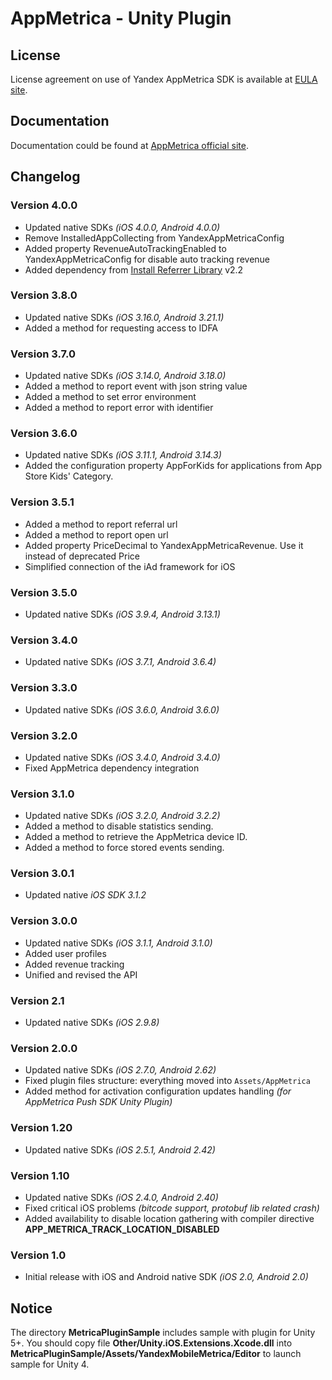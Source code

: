 # AppMetrica - Unity Plugin

## License
License agreement on use of Yandex AppMetrica SDK is available at [EULA site][LICENSE].

## Documentation
Documentation could be found at [AppMetrica official site][DOCUMENTATION].

## Changelog

### Version 4.0.0

* Updated native SDKs *(iOS 4.0.0, Android 4.0.0)*
* Remove InstalledAppCollecting from YandexAppMetricaConfig
* Added property RevenueAutoTrackingEnabled to YandexAppMetricaConfig for disable auto tracking revenue
* Added dependency from [Install Referrer Library](https://developer.android.com/google/play/installreferrer/library) v2.2

### Version 3.8.0

* Updated native SDKs *(iOS 3.16.0, Android 3.21.1)*
* Added a method for requesting access to IDFA

### Version 3.7.0

* Updated native SDKs *(iOS 3.14.0, Android 3.18.0)*
* Added a method to report event with json string value
* Added a method to set error environment
* Added a method to report error with identifier

### Version 3.6.0

* Updated native SDKs *(iOS 3.11.1, Android 3.14.3)*
* Added the configuration property AppForKids for applications from App Store Kids' Category.

### Version 3.5.1

* Added a method to report referral url
* Added a method to report open url
* Added property PriceDecimal to YandexAppMetricaRevenue. Use it instead of deprecated Price
* Simplified connection of the iAd framework for iOS

### Version 3.5.0

* Updated native SDKs *(iOS 3.9.4, Android 3.13.1)*

### Version 3.4.0

* Updated native SDKs *(iOS 3.7.1, Android 3.6.4)*

### Version 3.3.0

* Updated native SDKs *(iOS 3.6.0, Android 3.6.0)*

### Version 3.2.0

* Updated native SDKs *(iOS 3.4.0, Android 3.4.0)*
* Fixed AppMetrica dependency integration

### Version 3.1.0

* Updated native SDKs *(iOS 3.2.0, Android 3.2.2)*
* Added a method to disable statistics sending.
* Added a method to retrieve the AppMetrica device ID.
* Added a method to force stored events sending.

### Version 3.0.1

* Updated native *iOS SDK 3.1.2*

### Version 3.0.0

* Updated native SDKs *(iOS 3.1.1, Android 3.1.0)*
* Added user profiles
* Added revenue tracking
* Unified and revised the API

### Version 2.1

* Updated native SDKs *(iOS 2.9.8)*

### Version 2.0.0

* Updated native SDKs *(iOS 2.7.0, Android 2.62)*
* Fixed plugin files structure: everything moved into `Assets/AppMetrica`
* Added method for activation configuration updates handling *(for AppMetrica Push SDK Unity Plugin)*

### Version 1.20

* Updated native SDKs *(iOS 2.5.1, Android 2.42)*

### Version 1.10

* Updated native SDKs *(iOS 2.4.0, Android 2.40)*
* Fixed critical iOS problems *(bitcode support, protobuf lib related crash)*
* Added availability to disable location gathering with compiler directive **APP_METRICA_TRACK_LOCATION_DISABLED**

### Version 1.0

* Initial release with iOS and Android native SDK *(iOS 2.0, Android 2.0)*

## Notice

The directory **MetricaPluginSample** includes sample with plugin for Unity 5+. You should copy file  **Other/Unity.iOS.Extensions.Xcode.dll** into **MetricaPluginSample/Assets/YandexMobileMetrica/Editor** to launch sample for Unity 4.

[LICENSE]: https://yandex.com/legal/appmetrica_sdk_agreement/ "Yandex AppMetrica agreement"
[DOCUMENTATION]: https://appmetrica.yandex.com/docs/mobile-sdk-dg/concepts/unity-plugin.html "Yandex AppMetrica Unity Plugin documentation"
